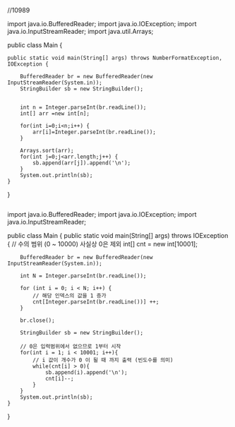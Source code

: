 //10989

import java.io.BufferedReader;
import java.io.IOException;
import java.io.InputStreamReader;
import java.util.Arrays;

public class Main {

	public static void main(String[] args) throws NumberFormatException, IOException {
		
		BufferedReader br = new BufferedReader(new InputStreamReader(System.in));
		StringBuilder sb = new StringBuilder();
		
		
		int n = Integer.parseInt(br.readLine());
		int[] arr =new int[n];
		
		for(int i=0;i<n;i++) {
			arr[i]=Integer.parseInt(br.readLine());
		}
			
		Arrays.sort(arr);
		for(int j=0;j<arr.length;j++) {
			sb.append(arr[j]).append('\n');
		}
		System.out.println(sb);
	}
}

```

```
import java.io.BufferedReader;
import java.io.IOException;
import java.io.InputStreamReader;
 
public class Main {
    public static void main(String[] args) throws IOException {
        // 수의 범위 (0 ~ 10000) 사실상 0은 제외
        int[] cnt = new int[10001];
 
        BufferedReader br = new BufferedReader(new InputStreamReader(System.in));
 
        int N = Integer.parseInt(br.readLine());
 
        for (int i = 0; i < N; i++) {
            // 해당 인덱스의 값을 1 증가
            cnt[Integer.parseInt(br.readLine())] ++;
        }
 
        br.close();
 
        StringBuilder sb = new StringBuilder();
 
        // 0은 입력범위에서 없으므로 1부터 시작
        for(int i = 1; i < 10001; i++){
            // i 값이 개수가 0 이 될 때 까지 출력 (빈도수를 의미)
            while(cnt[i] > 0){
                sb.append(i).append('\n');
                cnt[i]--;
            }
        }
        System.out.println(sb);
    }
}

```
